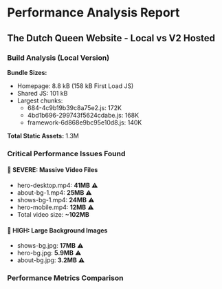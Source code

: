 # Performance Analysis Report
## The Dutch Queen Website - Local vs V2 Hosted

### Build Analysis (Local Version)

**Bundle Sizes:**
- Homepage: 8.8 kB (158 kB First Load JS)
- Shared JS: 101 kB
- Largest chunks:
  - 684-4c9b19b39c8a75e2.js: 172K
  - 4bd1b696-299743f5624cdabe.js: 168K
  - framework-6d868e9bc95e10d8.js: 140K

**Total Static Assets:** 1.3M

### Critical Performance Issues Found

#### 🚨 SEVERE: Massive Video Files
- hero-desktop.mp4: **41MB** ⚠️
- about-bg-1.mp4: **25MB** ⚠️
- shows-bg-1.mp4: **24MB** ⚠️
- hero-mobile.mp4: **12MB** ⚠️
- Total video size: **~102MB**

#### 🚨 HIGH: Large Background Images
- shows-bg.jpg: **17MB** ⚠️
- hero-bg.jpg: **5.9MB** ⚠️
- about-bg.jpg: **3.2MB** ⚠️

### Performance Metrics Comparison

